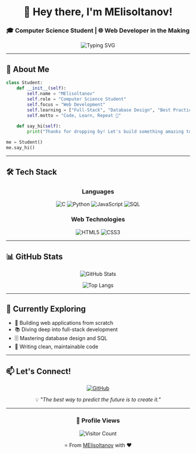 <div align="center">

# 💫 Hey there, I'm MElisoltanov!

### 🎓 Computer Science Student | 🌐 Web Developer in the Making

<img src="https://readme-typing-svg.demolab.com?font=Fira+Code&pause=1000&color=2E9EF7&center=true&vCenter=true&width=435&lines=Building+the+web%2C+one+line+at+a+time;Always+learning%2C+always+coding;Welcome+to+my+GitHub!" alt="Typing SVG" />

</div>

---

## 🚀 About Me

```python
class Student:
    def __init__(self):
        self.name = "MElisoltanov"
        self.role = "Computer Science Student"
        self.focus = "Web Development"
        self.learning = ["Full-Stack", "Database Design", "Best Practices"]
        self.motto = "Code, Learn, Repeat 🔄"
    
    def say_hi(self):
        print("Thanks for dropping by! Let's build something amazing together.")

me = Student()
me.say_hi()
```

---

## 🛠️ Tech Stack

<div align="center">

### Languages
![C](https://img.shields.io/badge/C-00599C?style=for-the-badge&logo=c&logoColor=white)
![Python](https://img.shields.io/badge/Python-3776AB?style=for-the-badge&logo=python&logoColor=white)
![JavaScript](https://img.shields.io/badge/JavaScript-F7DF1E?style=for-the-badge&logo=javascript&logoColor=black)
![SQL](https://img.shields.io/badge/SQL-4479A1?style=for-the-badge&logo=mysql&logoColor=white)

### Web Technologies
![HTML5](https://img.shields.io/badge/HTML5-E34F26?style=for-the-badge&logo=html5&logoColor=white)
![CSS3](https://img.shields.io/badge/CSS3-1572B6?style=for-the-badge&logo=css3&logoColor=white)

</div>

---

## 📊 GitHub Stats

<div align="center">

![GitHub Stats](https://github-readme-stats.vercel.app/api?username=MElisoltanov&show_icons=true&theme=tokyonight&hide_border=true&count_private=true)

![Top Langs](https://github-readme-stats.vercel.app/api/top-langs/?username=MElisoltanov&layout=compact&theme=tokyonight&hide_border=true)

</div>

---

## 🌱 Currently Exploring

- 🔨 Building web applications from scratch
- 📚 Diving deep into full-stack development
- 🗄️ Mastering database design and SQL
- 🎯 Writing clean, maintainable code

---

## 📫 Let's Connect!

<div align="center">

[![GitHub](https://img.shields.io/badge/GitHub-MElisoltanov-181717?style=for-the-badge&logo=github)](https://github.com/MElisoltanov)

💡 *"The best way to predict the future is to create it."*

</div>

---

<div align="center">

### 👀 Profile Views

![Visitor Count](https://profile-counter.glitch.me/MElisoltanov/count.svg)

⭐️ From [MElisoltanov](https://github.com/MElisoltanov) with ❤️

</div>
